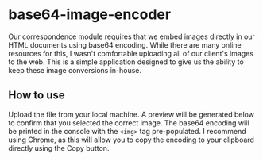 # base64-image-encoder

Our correspondence module requires that we embed images directly in our HTML documents using base64 encoding. While there are many online resources for this, I wasn't comfortable uploading all of our client's images to the web. This is a simple application designed to give us the ability to keep these image conversions in-house.

## How to use

Upload the file from your local machine. A preview will be generated below to confirm that you selected the correct image. The base64 encoding will be printed in the console with the `<img>` tag pre-populated. I recommend using Chrome, as this will allow you to copy the encoding to your clipboard directly using the Copy button.
